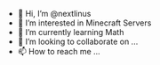 - 👋 Hi, I’m @nextlinus
- 👀 I’m interested in Minecraft Servers
- 🌱 I’m currently learning Math
- 💞️ I’m looking to collaborate on ...
- 📫 How to reach me ...

<!---
nextlinus/nextlinus is a ✨ special ✨ repository because its `README.md` (this file) appears on your GitHub profile.
You can click the Preview link to take a look at your changes.
--->
